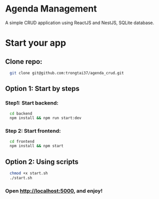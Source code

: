 # Agenda Management
A simple CRUD application using ReactJS and NestJS, SQLite database.

# Start your app

## Clone repo:

```bash
  git clone git@github.com:trongtai37/agenda_crud.git
```

## Option 1: Start by steps

### Step1: Start backend:
```bash
  cd backend
  npm install && npm run start:dev
```

### Step 2: Start frontend:
```bash
  cd frontend
  npm install && npm start
```

## Option 2: Using scripts
```bash
  chmod +x start.sh
  ./start.sh
```

### Open [http://localhost:5000](http://localhost:5000), and enjoy!